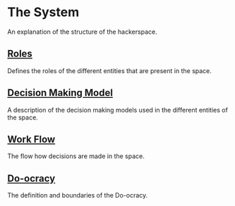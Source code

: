 # The System

An explanation of the structure of the hackerspace.

## [Roles](roles.md)

Defines the roles of the different entities that are present in the space.

## [Decision Making Model](decision.md)

A description of the decision making models used in the different entities of the space.

## [Work Flow](flow.md)

The flow how decisions are made in the space.

## [Do-ocracy](do-ocracy.md)

The definition and boundaries of the Do-ocracy.
